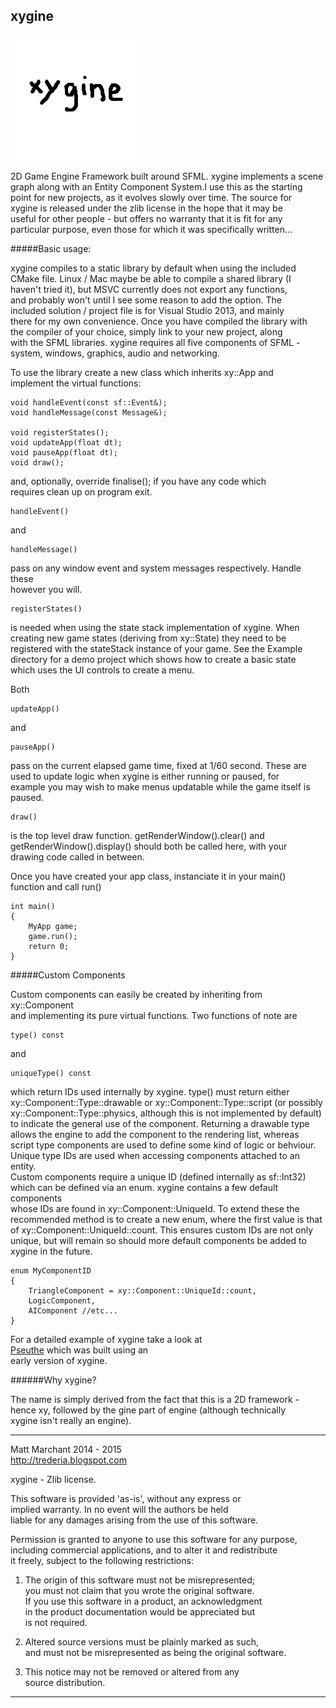 xygine
------

![Logo by Baard](xygine/xygine.png?raw=true)

2D Game Engine Framework built around SFML. xygine implements a scene  
graph along with an Entity Component System.I use this as the starting  
point for new projects, as it evolves slowly over time. The source for  
xygine is released under the zlib license in the hope that it may be  
useful for other people - but offers no warranty that it is fit for any  
particular purpose, even those for which it was specifically written...  


#####Basic usage:

xygine compiles to a static library by default when using the included  
CMake file. Linux / Mac maybe be able to compile a shared library (I  
haven't tried it), but MSVC currently does not export any functions,  
and probably won't until I see some reason to add the option. The  
included solution / project file is for Visual Studio 2013, and mainly  
there for my own convenience. Once you have compiled the library with  
the compiler of your choice, simply link to your new project, along  
with the SFML libraries. xygine requires all five components of SFML -  
system, windows, graphics, audio and networking.  

To use the library create a new class which inherits xy::App and  
implement the virtual functions:

    void handleEvent(const sf::Event&);
    void handleMessage(const Message&);

    void registerStates();
    void updateApp(float dt);
    void pauseApp(float dt);
    void draw();

and, optionally, override finalise(); if you have any code which  
requires clean up on program exit.

    handleEvent()

and  

    handleMessage()

pass on any window event and system messages respectively. Handle these  
however you will.  

    registerStates()

is needed when using the state stack implementation of xygine. When  
creating new game states (deriving from xy::State) they need to be  
registered with the stateStack instance of your game. See the Example  
directory for a demo project which shows how to create a basic state  
which uses the UI controls to create a menu.  

Both

    updateApp()

and

    pauseApp()

pass on the current elapsed game time, fixed at 1/60 second. These are  
used to update logic when xygine is either running or paused, for  
example you may wish to make menus updatable while the game itself is  
paused.

    draw()

is the top level draw function. getRenderWindow().clear() and  
getRenderWindow().display() should both be called here, with your  
drawing code called in between.

Once you have created your app class, instanciate it in your main()  
function and call run()

    int main()
    {
    	MyApp game;
    	game.run();
    	return 0;
    }


#####Custom Components

Custom components can easily be created by inheriting from xy::Component  
and implementing its pure virtual functions. Two functions of note are  

    type() const
    
and

    uniqueType() const
    
which return IDs used internally by xygine. type() must return either  
xy::Component::Type::drawable or xy::Component::Type::script (or possibly  
xy::Component::Type::physics, although this is not implemented by default)  
to indicate the general use of the component. Returning a drawable type  
allows the engine to add the component to the rendering list, whereas  
script type components are used to define some kind of logic or behviour.  
Unique type IDs are used when accessing components attached to an entity.  
Custom components require a unique ID (defined internally as sf::Int32)  
which can be defined via an enum. xygine contains a few default components  
whose IDs are found in xy::Component::UniqueId. To extend these the  
recommended method is to create a new enum, where the first value is that  
of xy::Component::UniqueId::count. This ensures custom IDs are not only  
unique, but will remain so should more default components be added to  
xygine in the future.

    enum MyComponentID
    {
        TriangleComponent = xy::Component::UniqueId::count,
        LogicComponent,
        AIComponent //etc...
    }


For a detailed example of xygine take a look at  
[Pseuthe](https://github.com/fallahn/pseuthe) which was built using an  
early version of xygine.


######Why xygine?

The name is simply derived from the fact that this is a 2D framework -   
hence xy, followed by the gine part of engine (although technically  
xygine isn't really an engine).


-----------------------------------------------------------------------

Matt Marchant 2014 - 2015  
http://trederia.blogspot.com  

xygine - Zlib license.  

This software is provided 'as-is', without any express or  
implied warranty. In no event will the authors be held  
liable for any damages arising from the use of this software.  

Permission is granted to anyone to use this software for any purpose,  
including commercial applications, and to alter it and redistribute  
it freely, subject to the following restrictions:  

1. The origin of this software must not be misrepresented;  
you must not claim that you wrote the original software.  
If you use this software in a product, an acknowledgment  
in the product documentation would be appreciated but  
is not required.  

2. Altered source versions must be plainly marked as such,  
and must not be misrepresented as being the original software.  

3. This notice may not be removed or altered from any  
source distribution.  

-----------------------------------------------------------------------

